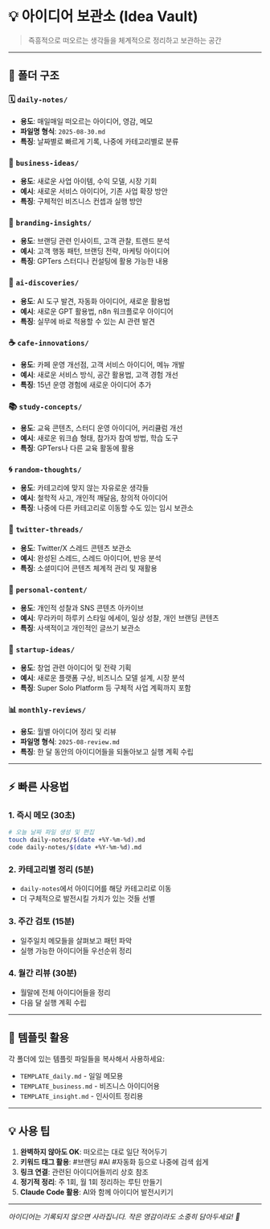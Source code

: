 # 💡 아이디어 보관소 (Idea Vault)

> 즉흥적으로 떠오르는 생각들을 체계적으로 정리하고 보관하는 공간

---

## 📁 폴더 구조

### 🗓️ `daily-notes/`
- **용도**: 매일매일 떠오르는 아이디어, 영감, 메모
- **파일명 형식**: `2025-08-30.md`
- **특징**: 날짜별로 빠르게 기록, 나중에 카테고리별로 분류

### 💼 `business-ideas/`
- **용도**: 새로운 사업 아이템, 수익 모델, 시장 기회
- **예시**: 새로운 서비스 아이디어, 기존 사업 확장 방안
- **특징**: 구체적인 비즈니스 컨셉과 실행 방안

### 🎨 `branding-insights/`
- **용도**: 브랜딩 관련 인사이트, 고객 관찰, 트렌드 분석
- **예시**: 고객 행동 패턴, 브랜딩 전략, 마케팅 아이디어
- **특징**: GPTers 스터디나 컨설팅에 활용 가능한 내용

### 🤖 `ai-discoveries/`
- **용도**: AI 도구 발견, 자동화 아이디어, 새로운 활용법
- **예시**: 새로운 GPT 활용법, n8n 워크플로우 아이디어
- **특징**: 실무에 바로 적용할 수 있는 AI 관련 발견

### ☕ `cafe-innovations/`
- **용도**: 카페 운영 개선점, 고객 서비스 아이디어, 메뉴 개발
- **예시**: 새로운 서비스 방식, 공간 활용법, 고객 경험 개선
- **특징**: 15년 운영 경험에 새로운 아이디어 추가

### 📚 `study-concepts/`
- **용도**: 교육 콘텐츠, 스터디 운영 아이디어, 커리큘럼 개선
- **예시**: 새로운 워크숍 형태, 참가자 참여 방법, 학습 도구
- **특징**: GPTers나 다른 교육 활동에 활용

### 🌀 `random-thoughts/`
- **용도**: 카테고리에 맞지 않는 자유로운 생각들
- **예시**: 철학적 사고, 개인적 깨달음, 창의적 아이디어
- **특징**: 나중에 다른 카테고리로 이동할 수도 있는 임시 보관소

### 🧵 `twitter-threads/`
- **용도**: Twitter/X 스레드 콘텐츠 보관소
- **예시**: 완성된 스레드, 스레드 아이디어, 반응 분석
- **특징**: 소셜미디어 콘텐츠 체계적 관리 및 재활용

### 💭 `personal-content/`
- **용도**: 개인적 성찰과 SNS 콘텐츠 아카이브
- **예시**: 무라카미 하루키 스타일 에세이, 일상 성찰, 개인 브랜딩 콘텐츠
- **특징**: 사색적이고 개인적인 글쓰기 보관소

### 🚀 `startup-ideas/`
- **용도**: 창업 관련 아이디어 및 전략 기획
- **예시**: 새로운 플랫폼 구상, 비즈니스 모델 설계, 시장 분석
- **특징**: Super Solo Platform 등 구체적 사업 계획까지 포함

### 📊 `monthly-reviews/`
- **용도**: 월별 아이디어 정리 및 리뷰
- **파일명 형식**: `2025-08-review.md`
- **특징**: 한 달 동안의 아이디어들을 되돌아보고 실행 계획 수립

---

## ⚡ 빠른 사용법

### 1. **즉시 메모** (30초)
```bash
# 오늘 날짜 파일 생성 및 편집
touch daily-notes/$(date +%Y-%m-%d).md
code daily-notes/$(date +%Y-%m-%d).md
```

### 2. **카테고리별 정리** (5분)
- `daily-notes`에서 아이디어를 해당 카테고리로 이동
- 더 구체적으로 발전시킬 가치가 있는 것들 선별

### 3. **주간 검토** (15분)
- 일주일치 메모들을 살펴보고 패턴 파악
- 실행 가능한 아이디어들 우선순위 정리

### 4. **월간 리뷰** (30분)
- 월말에 전체 아이디어들을 정리
- 다음 달 실행 계획 수립

---

## 🎯 템플릿 활용

각 폴더에 있는 템플릿 파일들을 복사해서 사용하세요:
- `TEMPLATE_daily.md` - 일일 메모용
- `TEMPLATE_business.md` - 비즈니스 아이디어용  
- `TEMPLATE_insight.md` - 인사이트 정리용

---

## 💡 사용 팁

1. **완벽하지 않아도 OK**: 떠오르는 대로 일단 적어두기
2. **키워드 태그 활용**: #브랜딩 #AI #자동화 등으로 나중에 검색 쉽게
3. **링크 연결**: 관련된 아이디어들끼리 상호 참조
4. **정기적 정리**: 주 1회, 월 1회 정리하는 루틴 만들기
5. **Claude Code 활용**: AI와 함께 아이디어 발전시키기

---

*아이디어는 기록되지 않으면 사라집니다. 
작은 영감이라도 소중히 담아두세요! 🌟*